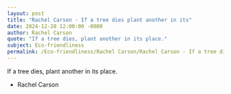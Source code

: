 ```yaml
---
layout: post
title: "Rachel Carson - If a tree dies plant another in its"
date: 2024-12-28 12:00:00 -0000
author: Rachel Carson
quote: "If a tree dies, plant another in its place."
subject: Eco-friendliness
permalink: /Eco-friendliness/Rachel Carson/Rachel Carson - If a tree dies plant another in its
---
```


If a tree dies, plant another in its place.

- Rachel Carson
